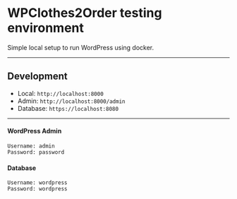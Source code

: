 # WPClothes2Order testing environment

Simple local setup to run WordPress using docker.

---
## Development

- Local: `http://localhost:8000`
- Admin: `http://localhost:8000/admin`
- Database: `https://localhost:8080`

---

#### WordPress Admin
```
Username: admin
Password: password
```

#### Database
```
Username: wordpress
Password: wordpress
```
